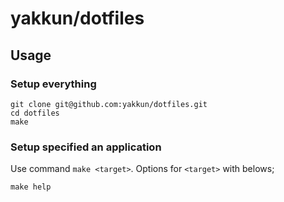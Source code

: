 yakkun/dotfiles
====

## Usage

### Setup everything

```console
git clone git@github.com:yakkun/dotfiles.git
cd dotfiles
make
```

### Setup specified an application

Use command `make <target>`.
Options for `<target>` with belows;

```console
make help
```
